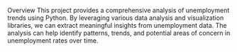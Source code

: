 Overview
This project provides a comprehensive analysis of unemployment trends using Python. By leveraging various data analysis and visualization libraries, we can extract meaningful insights from unemployment data. The analysis can help identify patterns, trends, and potential areas of concern in unemployment rates over time.
